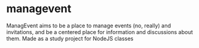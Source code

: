 # managevent
ManagEvent aims to be a place to manage events (no, really) and invitations, and be a centered place for information and discussions about them. Made as a study project for NodeJS classes
